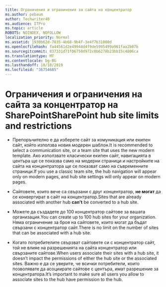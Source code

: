 ```yaml
---
title: Ограничения и ограничения за сайта на концентратор
ms.author: pebaum
author: Techwriter40
ms.audience: ITPro
ms.topic: article
ROBOTS: NOINDEX, NOFOLLOW
localization_priority: Normal
ms.assetid: 1930b62d-7035-4b68-9b4f-3e4f7b31000d
ms.openlocfilehash: fa44561d2e49944d4f9de5995499a961faa2b07b
ms.sourcegitcommit: 037331d71f06750d972c0b6278b23bb15c4806ca
ms.translationtype: MT
ms.contentlocale: bg-BG
ms.lasthandoff: 10/18/2019
ms.locfileid: "36754685"
---
```

# <a name="sharepoint-hub-site-limits-and-restrictions"></a><span data-ttu-id="a398e-102">Ограничения и ограничения на сайта за концентратор на SharePoint</span><span class="sxs-lookup"><span data-stu-id="a398e-102">SharePoint hub site limits and restrictions</span></span>

- <span data-ttu-id="a398e-103">Препоръчително е да изберете сайт за комуникация или екипен сайт, който използва новия модерен шаблон.</span><span class="sxs-lookup"><span data-stu-id="a398e-103">It is recommended to select a communication site, or a team site that uses the new modern template.</span></span> <span data-ttu-id="a398e-104">Ако използвате класически екипен сайт, навигацията в центъра ще се показва само на модерни страници и настройките на сайта на концентратора ще се показват само на съвременните страници.</span><span class="sxs-lookup"><span data-stu-id="a398e-104">If you use a classic team site, the hub navigation will appear only on modern pages, and hub site settings will only appear on modern pages.</span></span>

- <span data-ttu-id="a398e-105">Сайтовете, които вече са свързани с друг концентратор, **не могат** да се конвертират в сайт на концентратор.</span><span class="sxs-lookup"><span data-stu-id="a398e-105">Sites that are already associated with another hub **can't** be converted to a hub site.</span></span>

- <span data-ttu-id="a398e-106">Можете да създадете до 100 концентратор сайтове за вашата организация.</span><span class="sxs-lookup"><span data-stu-id="a398e-106">You can create up to 100 hub sites for your organization.</span></span> <span data-ttu-id="a398e-107">Няма ограничение за броя на сайтовете, които могат да бъдат свързани с концентратор сайт.</span><span class="sxs-lookup"><span data-stu-id="a398e-107">There is no limit on the number of sites that can be associated with a hub site.</span></span>

- <span data-ttu-id="a398e-108">Когато потребителите свързват сайтовете си с концентратор сайт, той не влияе на разрешенията на сайта концентратор или свързаните сайтове.</span><span class="sxs-lookup"><span data-stu-id="a398e-108">When users associate their sites with a hub site, it doesn’t impact the permissions of either the hub site or the associated sites.</span></span> <span data-ttu-id="a398e-109">Важно е да се уверите, че всички потребители, които позволявате да асоциирате сайтове с центъра, имат разрешение за концентратора.</span><span class="sxs-lookup"><span data-stu-id="a398e-109">It’s important to make sure all users you allow to associate sites to the hub have permission to the hub.</span></span>

